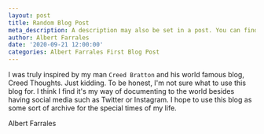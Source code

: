 ```yaml
---
layout: post
title: Random Blog Post
meta_description: A description may also be set in a post. You can find more information about it in pages/about.md.
author: Albert Farrales
date: '2020-09-21 12:00:00'
categories: Albert Farrales First Blog Post
---
```

I was truly inspired by my man `Creed Bratton` and his world famous blog, Creed Thoughts. Just kidding. To be honest, I'm not sure what to use this blog for. I think I find it's my way of documenting to the world besides having social media such as Twitter or Instagram. I hope to use this blog as some sort of archive for the special times of my life.

Albert Farrales
